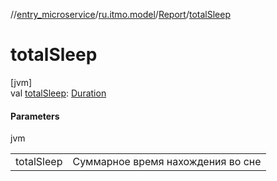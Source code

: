 //[entry_microservice](../../../index.md)/[ru.itmo.model](../index.md)/[Report](index.md)/[totalSleep](total-sleep.md)

# totalSleep

[jvm]\
val [totalSleep](total-sleep.md): [Duration](https://docs.oracle.com/javase/8/docs/api/java/time/Duration.html)

#### Parameters

jvm

| | |
|---|---|
| totalSleep | Суммарное время нахождения во сне |